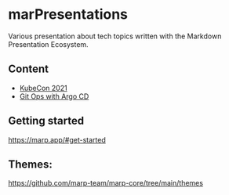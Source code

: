 # marPresentations
Various presentation about tech topics written with the Markdown Presentation Ecosystem.

## Content

- [KubeCon 2021](presentations/kubeCon2021.md)
- [Git Ops with Argo CD](presentations/gitOps_and_argoCd.md)

## Getting started

https://marp.app/#get-started


## Themes:

https://github.com/marp-team/marp-core/tree/main/themes